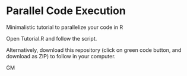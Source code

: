 # Parallel Code Execution
Minimalistic tutorial to parallelize your code in R 

Open Tutorial.R and follow the script. 

Alternatively, download this repository (click on green code button, and download as ZIP) to follow in your computer.


GM

